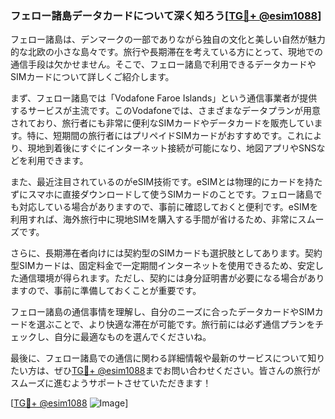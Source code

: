 ### フェロー諸島データカードについて深く知ろう[[TG💪+ @esim1088](https://t.me/s/esim1088)]

フェロー諸島は、デンマークの一部でありながら独自の文化と美しい自然が魅力的な北欧の小さな島々です。旅行や長期滞在を考えている方にとって、現地での通信手段は欠かせません。そこで、フェロー諸島で利用できるデータカードやSIMカードについて詳しくご紹介します。

まず、フェロー諸島では「Vodafone Faroe Islands」という通信事業者が提供するサービスが主流です。このVodafoneでは、さまざまなデータプランが用意されており、旅行者にも非常に便利なSIMカードやデータカードを販売しています。特に、短期間の旅行者にはプリペイドSIMカードがおすすめです。これにより、現地到着後にすぐにインターネット接続が可能になり、地図アプリやSNSなどを利用できます。

また、最近注目されているのがeSIM技術です。eSIMとは物理的にカードを持たずにスマホに直接ダウンロードして使うSIMカードのことです。フェロー諸島でも対応している場合がありますので、事前に確認しておくと便利です。eSIMを利用すれば、海外旅行中に現地SIMを購入する手間が省けるため、非常にスムーズです。

さらに、長期滞在者向けには契約型のSIMカードも選択肢としてあります。契約型SIMカードは、固定料金で一定期間インターネットを使用できるため、安定した通信環境が得られます。ただし、契約には身分証明書が必要になる場合がありますので、事前に準備しておくことが重要です。

フェロー諸島の通信事情を理解し、自分のニーズに合ったデータカードやSIMカードを選ぶことで、より快適な滞在が可能です。旅行前には必ず通信プランをチェックし、自分に最適なものを選んでくださいね。

最後に、フェロー諸島での通信に関わる詳細情報や最新のサービスについて知りたい方は、ぜひ[TG💪+ @esim1088](https://t.me/s/esim1088)までお問い合わせください。皆さんの旅行がスムーズに進むようサポートさせていただきます！

[[TG💪+ @esim1088](https://t.me/s/esim1088) ![Image](https://i.postimg.cc/Y0z9fWf4/image.png)]